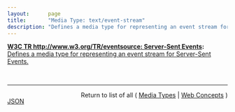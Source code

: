 ```yaml
---
layout:      page
title:       "Media Type: text/event-stream"
description: "Defines a media type for representing an event stream for Server-Sent Events."
---
```


**[W3C TR http://www.w3.org/TR/eventsource: Server-Sent Events](/specs/W3C/TR/eventsource " specification defines an API for opening an HTTP connection for receiving push notifications from a server in the form of DOM events. The API is designed such that it can be extended to work with other push notification schemes such as Push SMS."):** [Defines a media type for representing an event stream for Server-Sent Events.](http://www.w3.org/TR/eventsource/#text-event-stream "Read documentation for Media Type &#34;text/event-stream&#34;")

<br/>
<hr/>

<p style="float : left"><a href="text/event-stream.json" title="JSON representing this particular Web Concept">JSON</a></p>
<p style="text-align: right">Return to list of all ( <a href="../media-types">Media Types</a> | <a href="../">Web Concepts</a> )</p>
